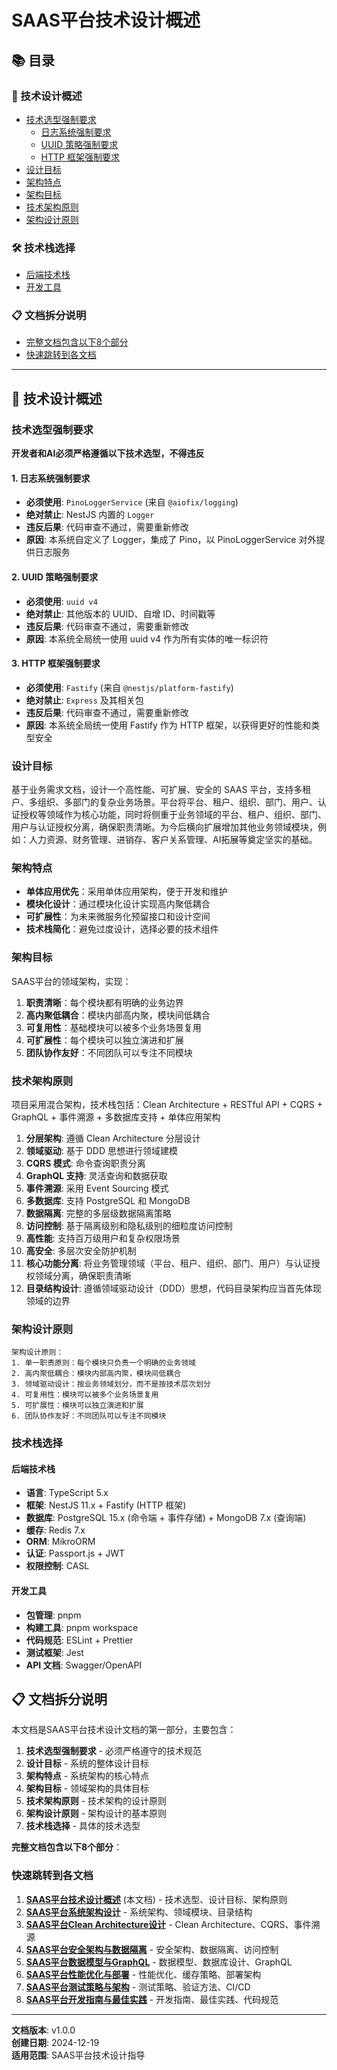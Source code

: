 # SAAS平台技术设计概述

## 📚 目录

### 🎯 技术设计概述

- [技术选型强制要求](#技术选型强制要求)
  - [日志系统强制要求](#1-日志系统强制要求)
  - [UUID 策略强制要求](#2-uuid-策略强制要求)
  - [HTTP 框架强制要求](#3-http-框架强制要求)
- [设计目标](#设计目标)
- [架构特点](#架构特点)
- [架构目标](#架构目标)
- [技术架构原则](#技术架构原则)
- [架构设计原则](#架构设计原则)

### 🛠️ 技术栈选择

- [后端技术栈](#后端技术栈)
- [开发工具](#开发工具)

### 📋 文档拆分说明

- [完整文档包含以下8个部分](#完整文档包含以下8个部分)
- [快速跳转到各文档](#快速跳转到各文档)

---

## 🎯 技术设计概述

### 技术选型强制要求

**开发者和AI必须严格遵循以下技术选型，不得违反**

#### 1. 日志系统强制要求

- **必须使用**: `PinoLoggerService` (来自 `@aiofix/logging`)
- **绝对禁止**: NestJS 内置的 `Logger`
- **违反后果**: 代码审查不通过，需要重新修改
- **原因**: 本系统自定义了 Logger，集成了 Pino，以 PinoLoggerService 对外提供日志服务

#### 2. UUID 策略强制要求

- **必须使用**: `uuid v4`
- **绝对禁止**: 其他版本的 UUID、自增 ID、时间戳等
- **违反后果**: 代码审查不通过，需要重新修改
- **原因**: 本系统全局统一使用 uuid v4 作为所有实体的唯一标识符

#### 3. HTTP 框架强制要求

- **必须使用**: `Fastify` (来自 `@nestjs/platform-fastify`)
- **绝对禁止**: `Express` 及其相关包
- **违反后果**: 代码审查不通过，需要重新修改
- **原因**: 本系统全局统一使用 Fastify 作为 HTTP 框架，以获得更好的性能和类型安全

### 设计目标

基于业务需求文档，设计一个高性能、可扩展、安全的 SAAS 平台，支持多租户、多组织、多部门的复杂业务场景。平台将平台、租户、组织、部门、用户、认证授权等领域作为核心功能，同时将侧重于业务领域的平台、租户、组织、部门、用户与认证授权分离，确保职责清晰。为今后横向扩展增加其他业务领域模块，例如：人力资源、财务管理、进销存、客户关系管理、AI拓展等奠定坚实的基础。

### 架构特点

- **单体应用优先**：采用单体应用架构，便于开发和维护
- **模块化设计**：通过模块化设计实现高内聚低耦合
- **可扩展性**：为未来微服务化预留接口和设计空间
- **技术栈简化**：避免过度设计，选择必要的技术组件

### 架构目标

SAAS平台的领域架构，实现：

1. **职责清晰**：每个模块都有明确的业务边界
2. **高内聚低耦合**：模块内部高内聚，模块间低耦合
3. **可复用性**：基础模块可以被多个业务场景复用
4. **可扩展性**：每个模块可以独立演进和扩展
5. **团队协作友好**：不同团队可以专注不同模块

### 技术架构原则

项目采用混合架构，技术栈包括：Clean Architecture + RESTful API + CQRS + GraphQL + 事件溯源 + 多数据库支持 + 单体应用架构

1. **分层架构**: 遵循 Clean Architecture 分层设计
2. **领域驱动**: 基于 DDD 思想进行领域建模
3. **CQRS 模式**: 命令查询职责分离
4. **GraphQL 支持**: 灵活查询和数据获取
5. **事件溯源**: 采用 Event Sourcing 模式
6. **多数据库**: 支持 PostgreSQL 和 MongoDB
7. **数据隔离**: 完整的多层级数据隔离策略
8. **访问控制**: 基于隔离级别和隐私级别的细粒度访问控制
9. **高性能**: 支持百万级用户和复杂权限场景
10. **高安全**: 多层次安全防护机制
11. **核心功能分离**: 将业务管理领域（平台、租户、组织、部门、用户）与认证授权领域分离，确保职责清晰
12. **目录结构设计**: 遵循领域驱动设计（DDD）思想，代码目录架构应当首先体现领域的边界

### 架构设计原则

```
架构设计原则：
1. 单一职责原则：每个模块只负责一个明确的业务领域
2. 高内聚低耦合：模块内部高内聚，模块间低耦合
3. 领域驱动设计：按业务领域划分，而不是按技术层次划分
4. 可复用性：模块可以被多个业务场景复用
5. 可扩展性：模块可以独立演进和扩展
6. 团队协作友好：不同团队可以专注不同模块
```

### 技术栈选择

#### 后端技术栈

- **语言**: TypeScript 5.x
- **框架**: NestJS 11.x + Fastify (HTTP 框架)
- **数据库**: PostgreSQL 15.x (命令端 + 事件存储) + MongoDB 7.x (查询端)
- **缓存**: Redis 7.x
- **ORM**: MikroORM
- **认证**: Passport.js + JWT
- **权限控制**: CASL

#### 开发工具

- **包管理**: pnpm
- **构建工具**: pnpm workspace
- **代码规范**: ESLint + Prettier
- **测试框架**: Jest
- **API 文档**: Swagger/OpenAPI

## 📋 文档拆分说明

本文档是SAAS平台技术设计文档的第一部分，主要包含：

1. **技术选型强制要求** - 必须严格遵守的技术规范
2. **设计目标** - 系统的整体设计目标
3. **架构特点** - 系统架构的核心特点
4. **架构目标** - 领域架构的具体目标
5. **技术架构原则** - 技术架构的设计原则
6. **架构设计原则** - 架构设计的基本原则
7. **技术栈选择** - 具体的技术选型

**完整文档包含以下8个部分**：

### 快速跳转到各文档

1. **[SAAS平台技术设计概述](./saas-technical-design-overview.md)** (本文档) - 技术选型、设计目标、架构原则
2. **[SAAS平台系统架构设计](./saas-system-architecture.md)** - 系统架构、领域模块、目录结构
3. **[SAAS平台Clean Architecture设计](./saas-clean-architecture.md)** - Clean Architecture、CQRS、事件溯源
4. **[SAAS平台安全架构与数据隔离](./saas-security-data-isolation.md)** - 安全架构、数据隔离、访问控制
5. **[SAAS平台数据模型与GraphQL](./saas-data-model-graphql.md)** - 数据模型、数据库设计、GraphQL
6. **[SAAS平台性能优化与部署](./saas-performance-optimization.md)** - 性能优化、缓存策略、部署架构
7. **[SAAS平台测试策略与架构](./saas-testing-strategy.md)** - 测试策略、验证方法、CI/CD
8. **[SAAS平台开发指南与最佳实践](./saas-development-guide.md)** - 开发指南、最佳实践、代码规范

---

**文档版本**: v1.0.0  
**创建日期**: 2024-12-19  
**适用范围**: SAAS平台技术设计指导
